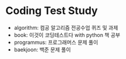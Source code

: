 # Coding Test Study

 - algorithm: 컴공 알고리즘 전공수업 퀴즈 및 과제
 - book: 이것이 코딩테스트다 with python 책 공부
 - programmus: 프로그래머스 문제 풀이
 - baekjoon: 백준 문제 풀이